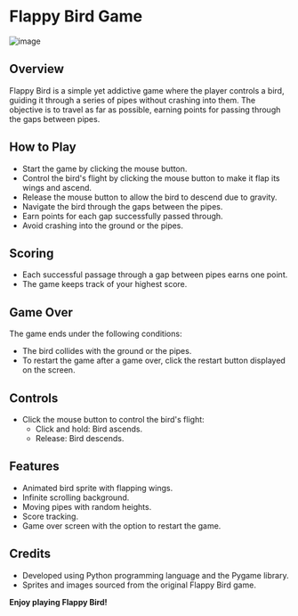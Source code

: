 # Flappy Bird Game

![image](https://github.com/AfonsoSantos44/Python_Games/assets/126657273/f70172d9-1cef-4d04-9c8e-73fa1955de94)


## Overview
Flappy Bird is a simple yet addictive game where the player controls a bird, guiding it through a series of pipes without crashing into them. The objective is to travel as far as possible, earning points for passing through the gaps between pipes.

## How to Play
- Start the game by clicking the mouse button.
- Control the bird's flight by clicking the mouse button to make it flap its wings and ascend.
- Release the mouse button to allow the bird to descend due to gravity.
- Navigate the bird through the gaps between the pipes.
- Earn points for each gap successfully passed through.
- Avoid crashing into the ground or the pipes.

## Scoring
- Each successful passage through a gap between pipes earns one point.
- The game keeps track of your highest score.

## Game Over
The game ends under the following conditions:
- The bird collides with the ground or the pipes.
- To restart the game after a game over, click the restart button displayed on the screen.

## Controls
- Click the mouse button to control the bird's flight:
  - Click and hold: Bird ascends.
  - Release: Bird descends.

## Features
- Animated bird sprite with flapping wings.
- Infinite scrolling background.
- Moving pipes with random heights.
- Score tracking.
- Game over screen with the option to restart the game.

## Credits
- Developed using Python programming language and the Pygame library.
- Sprites and images sourced from the original Flappy Bird game.

**Enjoy playing Flappy Bird!**
